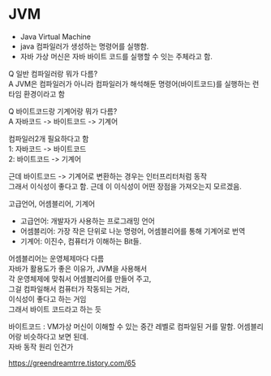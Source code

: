 # JVM
- Java Virtual Machine
- java 컴파일러가 생성하는 명령어를 실행함.
- 자바 가상 머신은 자바 바이트 코드를 실행할 수 잇는 주체라고 함.

Q 일반 컴파일러랑 뭐가 다름?   
A JVM은 컴파일러가 아니라 컴파일러가 해석해둔 명령어(바이트코드)를 실행하는 런타임 환경이라고 함   
   
Q 바이트코드랑 기계어랑 뭐가 다름?   
A 자바코드 -> 바이트코드 -> 기계어   

컴파일러2개 필요하다고 함      
1: 자바코드 -> 바이트코드   
2: 바이트코드 -> 기계어   

근데 바이트코드 -> 기계어로 변환하는 경우는 인터프리터처럼 동작   
그래서 이식성이 좋다고 함. 근데 이 이식성이 어떤 장점을 가져오는지 모르겠음.    

고급언어, 어셈블리어, 기계어    
- 고급언어: 개발자가 사용하는 프로그래밍 언어
- 어셈블리어: 가장 작은 단위로 나눈 명령어, 어셈블리어를 통해 기계어로 번역
- 기계어: 이진수, 컴퓨터가 이해하는 Bit들.


어셈블리어는 운영체제마다 다름    
자바가 활용도가 좋은 이유가, JVM을 사용해서    
각 운영체제에 맞춰서 어셈블리어를 만들어 주고,    
그걸 컴파일해서 컴퓨터가 작동되는 거라,    
이식성이 좋다고 하는 거임    
그래서 바이트 코드라고 하는 듯    

바이트코드 : VM가상 머신이 이해할 수 있는 중간 레벨로 컴파일된 거를 말함. 어셈블리어랑 비슷하다고 보면 된데.   
자바 동작 원리 인건가    

    
https://greendreamtrre.tistory.com/65   
